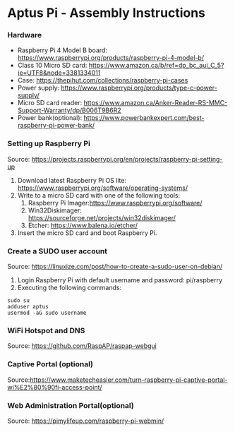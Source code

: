 # Aptus Pi - Assembly Instructions

### Hardware
* Raspberry Pi 4 Model B board: https://www.raspberrypi.org/products/raspberry-pi-4-model-b/
* Class 10 Micro SD card: https://www.amazon.ca/b/ref=dp_bc_aui_C_5?ie=UTF8&node=3381334011
* Case: https://thepihut.com/collections/raspberry-pi-cases
* Power supply: https://www.raspberrypi.org/products/type-c-power-supply/
* Micro SD card reader: https://www.amazon.ca/Anker-Reader-RS-MMC-Support-Warranty/dp/B006T9B6R2 
* Power bank(optional): https://www.powerbankexpert.com/best-raspberry-pi-power-bank/

### Setting up Raspberry Pi
Source: https://projects.raspberrypi.org/en/projects/raspberry-pi-setting-up
1. Download latest Raspberry Pi OS lite: https://www.raspberrypi.org/software/operating-systems/
1. Write to a micro SD card with one of the following tools:
   1. Raspberry Pi Imager:https://www.raspberrypi.org/software/
   1. Win32Diskimager: https://sourceforge.net/projects/win32diskimager/
   1. Etcher: https://www.balena.io/etcher/
1. Insert the micro SD card and boot Raspberry Pi.

### Create a SUDO user account
Source: https://linuxize.com/post/how-to-create-a-sudo-user-on-debian/
1. Login Raspberry Pi with default username and password: pi/raspberry
1. Executing the following commands:
```console
sudo su
adduser aptus
usermod -aG sudo username
```

### WiFi Hotspot and DNS
Source: https://github.com/RaspAP/raspap-webgui

### Captive Portal (optional)
Source:https://www.maketecheasier.com/turn-raspberry-pi-captive-portal-wi%E2%80%90fi-access-point/

### Web Administration Portal(optional)
Source: https://pimylifeup.com/raspberry-pi-webmin/





